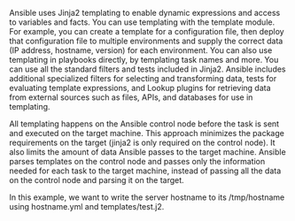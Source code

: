 Ansible uses Jinja2 templating to enable dynamic expressions and access to variables and facts. You can use templating with the template module. 
For example, you can create a template for a configuration file, then deploy that configuration file to multiple environments and supply the correct 
data (IP address, hostname, version) for each environment. You can also use templating in playbooks directly, by templating task names and more. You can use all the standard filters and tests included in Jinja2. 
Ansible includes additional specialized filters for selecting and transforming data, tests for evaluating template expressions, 
and Lookup plugins for retrieving data from external sources such as files, APIs, and databases for use in templating.

All templating happens on the Ansible control node before the task is sent and executed on the target machine. This approach minimizes the package requirements on the target (jinja2 is only required on the control node). 
It also limits the amount of data Ansible passes to the target machine. Ansible parses templates on the control node and passes only the information needed for each task to the target machine, instead of passing all the 
data on the control node and parsing it on the target.

In this example, we want to write the server hostname to its /tmp/hostname using hostname.yml and templates/test.j2.
